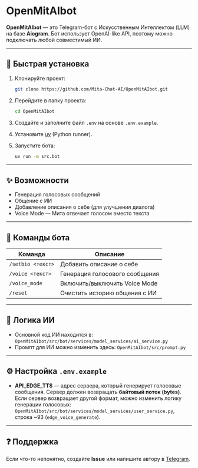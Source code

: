 # OpenMitAIbot

**OpenMitAIbot** — это Telegram-бот с Искусственным Интеллектом (LLM) на базе **Aiogram**.
Бот использует OpenAI-like API, поэтому можно подключать любой совместимый ИИ.

---

## 🚀 Быстрая установка

1. Клонируйте проект:

   ```bash
   git clone https://github.com/Mita-Chat-AI/OpenMitAIbot.git
   ```
2. Перейдите в папку проекта:

   ```bash
   cd OpenMitAIbot
   ```
3. Создайте и заполните файл `.env` на основе `.env.example`.
4. Установите [uv](https://github.com/astral-sh/uv) (Python runner).
5. Запустите бота:

   ```bash
   uv run -m src.bot
   ```

---

## ✨ Возможности

* Генерация голосовых сообщений
* Общение с ИИ
* Добавление описания о себе (для улучшения диалога)
* Voice Mode — Мита отвечает голосом вместо текста

---

## 📜 Команды бота

| Команда           | Описание                       |
| ----------------- | ------------------------------ |
| `/setbio <текст>` | Добавить описание о себе       |
| `/voice <текст>`  | Генерация голосового сообщения |
| `/voice_mode`     | Включить/выключить Voice Mode  |
| `/reset`          | Очистить историю общения с ИИ  |

---

## 🧠 Логика ИИ

* Основной код ИИ находится в:
  `OpenMitAIbot/src/bot/services/model_services/ai_service.py`
* Промпт для ИИ можно изменить здесь:
  `OpenMitAIbot/src/prompt.py`

---

## ⚙ Настройка `.env.example`

* **API_EDGE_TTS** — адрес сервера, который генерирует голосовые сообщения.
  Сервер должен возвращать **байтовый поток (bytes)**.
  Если сервер возвращает другой формат, можно изменить логику генерации голосовых:
  `OpenMitAIbot/src/bot/services/model_services/user_service.py`, строка \~93 (`edge_voice_generate`).

---

## ❓ Поддержка

Если что-то непонятно, создайте **Issue** или напишите автору в [Telegram](https://t.me/PashaHatsune).